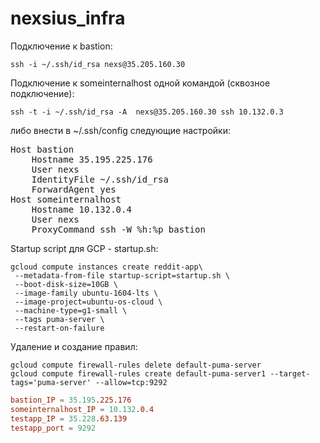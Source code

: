 # nexsius_infra

Подключение к bastion:
```console
ssh -i ~/.ssh/id_rsa nexs@35.205.160.30
```

Подключение к someinternalhost одной командой (сквозное подключение):
```console
ssh -t -i ~/.ssh/id_rsa -A  nexs@35.205.160.30 ssh 10.132.0.3
```
либо внести в ~/.ssh/config следующие настройки:

<pre>
Host bastion
    Hostname 35.195.225.176
    User nexs
    IdentityFile ~/.ssh/id_rsa
    ForwardAgent yes
Host someinternalhost
    Hostname 10.132.0.4
    User nexs
    ProxyCommand ssh -W %h:%p bastion
</pre>

Startup script для GCP - startup.sh:
```
gcloud compute instances create reddit-app\
 --metadata-from-file startup-script=startup.sh \
 --boot-disk-size=10GB \
 --image-family ubuntu-1604-lts \
 --image-project=ubuntu-os-cloud \
 --machine-type=g1-small \
 --tags puma-server \
 --restart-on-failure
```

Удаление и создание правил:
```
gcloud compute firewall-rules delete default-puma-server
gcloud compute firewall-rules create default-puma-server1 --target-tags='puma-server' --allow=tcp:9292
```

```conf
bastion_IP = 35.195.225.176
someinternalhost_IP = 10.132.0.4
testapp_IP = 35.228.63.139
testapp_port = 9292
```




